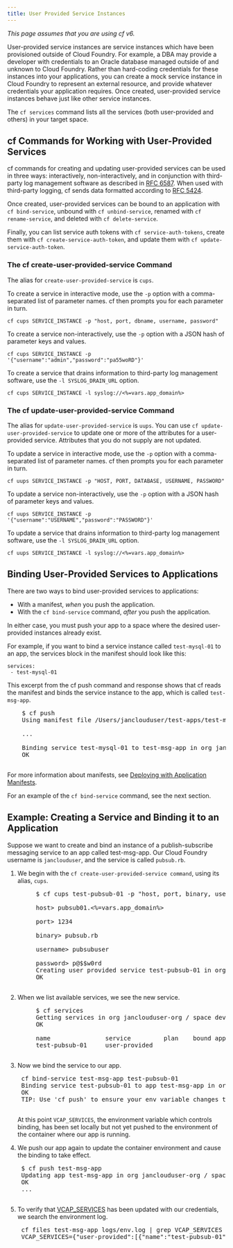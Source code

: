 ```yaml
---
title: User Provided Service Instances
---
```


_This page assumes that you are using cf v6._

User-provided service instances are service instances which have been provisioned outside of Cloud Foundry. For example, a DBA may provide a developer with credentials to an Oracle database managed outside of and unknown to Cloud Foundry. Rather than hard-coding credentials for these instances into your applications, you can create a mock service instance in Cloud Foundry to represent an external resource, and provide whatever credentials your application requires. Once created, user-provided service instances behave just like other service instances.

The `cf services` command lists all the services (both user-provided and others) in your target space.

## <a id='user-cups'></a>cf Commands for Working with User-Provided Services ##

cf commands for creating and updating user-provided services can be used in three ways: interactively, non-interactively, and in conjunction with third-party log management software as described in [RFC 6587](http://tools.ietf.org/html/rfc6587). When used with third-party logging, cf sends data formatted according to [RFC 5424](http://tools.ietf.org/html/rfc5424).

Once created, user-provided services can be bound to an application with `cf bind-service`, unbound with `cf unbind-service`, renamed with `cf rename-service`, and deleted with `cf delete-service`.

Finally, you can list service auth tokens with `cf service-auth-tokens`, create them with `cf create-service-auth-token`, and update them with `cf update-service-auth-token`.

### <a id='user-cups'></a>The cf create-user-provided-service Command ###

The alias for `create-user-provided-service` is `cups`.

To create a service in interactive mode, use the `-p` option with a comma-separated list of parameter names.
cf then prompts you for each parameter in turn.

  `cf cups SERVICE_INSTANCE -p "host, port, dbname, username, password"`

To create a service non-interactively, use the `-p` option with a JSON hash of parameter keys and values.

  `cf cups SERVICE_INSTANCE -p '{"username":"admin","password":"pa55woRD"}'`

To create a service that drains information to third-party log management software, use the `-l SYSLOG_DRAIN_URL` option.

  `cf cups SERVICE_INSTANCE -l syslog://<%=vars.app_domain%>`

### <a id='user-uups'></a> The cf update-user-provided-service Command ###

The alias for `update-user-provided-service` is `uups`.
You can use `cf update-user-provided-service` to update one or more of the attributes for a user-provided service.
Attributes that you do not supply are not updated.

To update a service in interactive mode, use the `-p` option with a comma-separated list of parameter names.
cf then prompts you for each parameter in turn.

  `cf uups SERVICE_INSTANCE -p "HOST, PORT, DATABASE, USERNAME, PASSWORD"`

To update a service non-interactively, use the `-p` option with a JSON hash of parameter keys and values.

  `cf uups SERVICE_INSTANCE -p '{"username":"USERNAME","password":"PASSWORD"}'`

To update a service that drains information to third-party log management software, use the `-l SYSLOG_DRAIN_URL` option.

  `cf uups SERVICE_INSTANCE -l syslog://<%=vars.app_domain%>`

## <a id='cups-example'></a> Binding User-Provided Services to Applications  ##

There are two ways to bind user-provided services to applications:

* With a manifest, _when_ you push the application.
* With the `cf bind-service` command, _after_ you push the application.

In either case, you must push your app to a space where the desired user-provided instances already exist.

For example, if you want to bind a service instance called `test-mysql-01` to an app, the services block in the manifest should look like this:

~~~
services:
 - test-mysql-01
~~~

This excerpt from the cf push command and response shows that cf reads the manifest and binds the service instance to the app, which is called `test-msg-app`.

<pre class="terminal">
	$ cf push
	Using manifest file /Users/janclouduser/test-apps/test-msg-app/manifest.yml

	...

	Binding service test-mysql-01 to test-msg-app in org janclouduser-org / space development as janclouduser@<%=vars.app_domain%>
	OK

</pre>

For more information about manifests, see [Deploying with Application Manifests](../deploy-apps/manifest.html#services-block).

For an example of the `cf bind-service` command, see the next section.

## <a id='cups-example'></a> Example: Creating a Service and Binding it to an Application ##

Suppose we want to create and bind an instance of a publish-subscribe messaging service to an app called test-msg-app.
Our Cloud Foundry username is `janclouduser`, and the service is called `pubsub.rb`.

1. We begin with the `cf create-user-provided-service command`, using its alias, `cups`.

	<pre class="terminal">
		$ cf cups test-pubsub-01 -p "host, port, binary, username, password"

		host> pubsub01.<%=vars.app_domain%>

		port> 1234

		binary> pubsub.rb

		username> pubsubuser

		password> p@$$w0rd
		Creating user provided service test-pubsub-01 in org janclouduser-org / space development as janclouduser@<%=vars.app_domain%>...
		OK
	</pre>

1. When we list available services, we see the new service.

	<pre class="terminal">
		$ cf services
		Getting services in org janclouduser-org / space development as janclouduser@<%=vars.app_domain%>...
		OK

		name               service         plan    bound apps
		test-pubsub-01     user-provided
	</pre>

1. Now we bind the service to our app.

	<pre class="terminal">
	cf bind-service test-msg-app test-pubsub-01
	Binding service test-pubsub-01 to app test-msg-app in org janclouduser-org / space development as janclouduser@<%=vars.app_domain%>...
	OK
	TIP: Use 'cf push' to ensure your env variable changes take effect
	</pre>

	At this point `VCAP_SERVICES`, the environment variable which controls binding, has been set locally but not yet pushed to the environment of the container where our app is running.

1. We push our app again to update the container environment and cause the binding to take effect.

	<pre class="terminal">
	$ cf push test-msg-app
	Updating app test-msg-app in org janclouduser-org / space development as janclouduser@<%=vars.app_domain%>...
	OK
	...
	</pre>

1. To verify that [VCAP_SERVICES](../deploy-apps/environment-variable.html) has been updated with our credentials, we search the environment log.

	<pre class="terminal">
	cf files test-msg-app logs/env.log | grep VCAP_SERVICES
	VCAP_SERVICES={"user-provided":[{"name":"test-pubsub-01","label":"user-provided","tags":[],"credentials":{"binary":"pubsub.rb","host":"pubsub01.<%=vars.app_domain%>","password":"p@29w0rd","port":"1234","username":"pubsubuser"},"syslog_drain_url":""}]}
	</pre>


